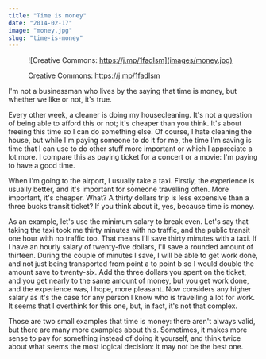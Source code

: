 ```yaml
---
title: "Time is money"
date: "2014-02-17"
image: "money.jpg"
slug: "time-is-money"
---
```


<figure>

![Creative Commons: https://j.mp/1fadIsm](images/money.jpg)

<figcaption>

Creative Commons: https://j.mp/1fadIsm

</figcaption>

</figure>

I'm not a businessman who lives by the saying that time is money, but whether we like or not, it's true.

Every other week, a cleaner is doing my housecleaning. It's not a question of being able to afford this or not; it's cheaper than you think. It's about freeing this time so I can do something else. Of course, I hate cleaning the house, but while I'm paying someone to do it for me, the time I'm saving is time that I can use to do other stuff more important or which I appreciate a lot more. I compare this as paying ticket for a concert or a movie: I'm paying to have a good time.

When I'm going to the airport, I usually take a taxi. Firstly, the experience is usually better, and it's important for someone travelling often. More important, it's cheaper. What? A thirty dollars trip is less expensive than a three bucks transit ticket? If you think about it, yes, because time is money.

As an example, let's use the minimum salary to break even. Let's say that taking the taxi took me thirty minutes with no traffic, and the public transit one hour with no traffic too. That means I'll save thirty minutes with a taxi. If I have an hourly salary of twenty-five dollars, I'll save a rounded amount of thirteen. During the couple of minutes I save, I will be able to get work done, and not just being transported from point a to point b so I would double the amount save to twenty-six. Add the three dollars you spent on the ticket, and you get nearly to the same amount of money, but you get work done, and the experience was, I hope, more pleasant. Now considers any higher salary as it's the case for any person I know who is travelling a lot for work. It seems that I overthink for this one, but, in fact, it's not that complex.

Those are two small examples that time is money: there aren't always valid, but there are many more examples about this. Sometimes, it makes more sense to pay for something instead of doing it yourself, and think twice about what seems the most logical decision: it may not be the best one.
